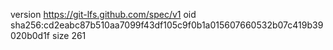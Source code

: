 version https://git-lfs.github.com/spec/v1
oid sha256:cd2eabc87b510aa7099f43df105c9f0b1a015607660532b07c419b39020b0d1f
size 261
